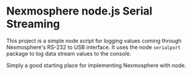 # Nexmosphere node.js Serial Streaming

This project is a simple node script for logging values coming through Nexmosphere's RS-232 to USB interface. It uses the node `serialport` package to log data stream values to the console.  

Simply a good starting place for implementing Nexmosphere with node.
